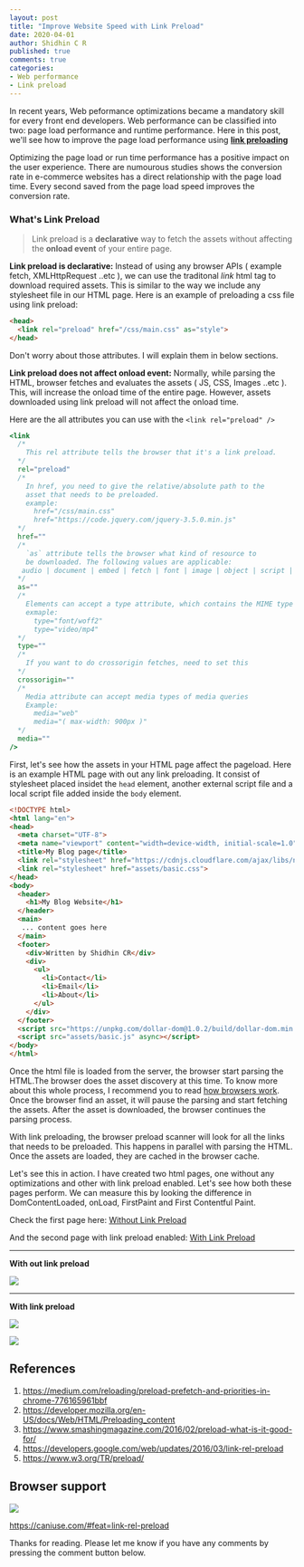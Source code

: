 ```yaml
---
layout: post
title: "Improve Website Speed with Link Preload"
date: 2020-04-01
author: Shidhin C R
published: true
comments: true
categories:
- Web performance
- Link preload
---
```


In recent years, Web peformance optimizations became a mandatory skill for every front end developers. Web performance can be classified into two: page load performance and runtime performance. Here in this post, we'll see how to improve the page load performance using **[link preloading](https://developer.mozilla.org/en-US/docs/Web/HTML/Preloading_content)**
<!-- more -->

Optimizing the page load or run time performance has a positive impact on the user experience. There are numourous studies shows the conversion rate in e-commerce websites has a direct relationship with the page load time. Every second saved from the page load speed improves the conversion rate.

### What's Link Preload

> Link preload is a **declarative** way to fetch the assets without affecting the **onload event** of your entire page.

<strong class="highlight-text">Link preload is declarative:</strong> Instead of using any browser APIs ( example fetch, XMLHttpRequest ..etc ), we can use the traditonal *link* html tag to download required assets. This is similar to the way we include any stylesheet file in our HTML page. Here is an example of preloading a css file using link preload:

```html
<head>
  <link rel="preload" href="/css/main.css" as="style">
</head>
```

Don't worry about those attributes. I will explain them in below sections.

<strong class="highlight-text">Link preload does not affect onload event:</strong> Normally, while parsing the HTML, browser fetches and evaluates the assets ( JS, CSS, Images ..etc ). This, will increase the onload time of the entire page. However, assets downloaded using link preload will not affect the onload time.

Here are the all attributes you can use with the `<link rel="preload" />`

```jsx
<link
  /* 
    This rel attribute tells the browser that it's a link preload.
  */
  rel="preload"
  /* 
    In href, you need to give the relative/absolute path to the
    asset that needs to be preloaded.
    example: 
      href="/css/main.css"
      href="https://code.jquery.com/jquery-3.5.0.min.js"
  */
  href=""
  /* 
    `as` attribute tells the browser what kind of resource to
    be downloaded. The following values are applicable:
   audio | document | embed | fetch | font | image | object | script | style | track | worker | video 
  */
  as=""
  /* 
    Elements can accept a type attribute, which contains the MIME type of the resource the element points to.
    exmaple:
      type="font/woff2"
      type="video/mp4"
  */
  type=""
  /* 
    If you want to do crossorigin fetches, need to set this
  */
  crossorigin=""
  /* 
    Media attribute can accept media types of media queries
    Example:
      media="web"
      media="( max-width: 900px )"
  */
  media=""
/>
```
First, let's see how the assets in your HTML page affect the pageload. Here is an example HTML page with out any link preloading. It consist of stylesheet placed insidet the `head` element, another external script file and a local script file added inside the `body` element.

```html
<!DOCTYPE html>
<html lang="en">
<head>
  <meta charset="UTF-8">
  <meta name="viewport" content="width=device-width, initial-scale=1.0">
  <title>My Blog page</title>
  <link rel="stylesheet" href="https://cdnjs.cloudflare.com/ajax/libs/normalize/8.0.1/normalize.min.css">
  <link rel="stylesheet" href="assets/basic.css">
</head>
<body>
  <header>
    <h1>My Blog Website</h1>
  </header>
  <main>
   ... content goes here
  </main>
  <footer>
    <div>Written by Shidhin CR</div>
    <div>
      <ul>
        <li>Contact</li>
        <li>Email</li>
        <li>About</li>
      </ul>
    </div>
  </footer>
  <script src="https://unpkg.com/dollar-dom@1.0.2/build/dollar-dom.min.js"></script>
  <script src="assets/basic.js" async></script>
</body>
</html>
```

Once the html file is loaded from the server, the browser start parsing the HTML.The browser does the asset discovery at this time. To know more about this whole process, I recommend you to read [how browsers work](https://www.html5rocks.com/en/tutorials/internals/howbrowserswork/). Once the browser find an asset, it will pause the parsing and start fetching the assets. After the asset is downloaded, the browser continues the parsing process.

With link preloading, the browser preload scanner will look for all the links that needs to be preloaded. This happens in parallel with parsing the HTML. Once the assets are loaded, they are cached in the browser cache.

Let's see this in action. I have created two html pages, one without any optimizations and other with link preload enabled. Let's see how both these pages perform. We can measure this by looking the difference in DomContentLoaded, onLoad, FirstPaint and First Contentful Paint. 

Check the first page here: [Without Link Preload](http://undefinednull.com/demos/link-preload/basic.html)

And the second page with link preload enabled: [With Link Preload](https://www.undefinednull.com/demos/link-preload/basic-with-preload.html)

---
__With out link preload__

![](/img/link-preload/without-preload.png)

---
__With link preload__

![](/img/link-preload/with-preload.png)

![](/img/link-preload/preload-request-starts.png)


## References

1. https://medium.com/reloading/preload-prefetch-and-priorities-in-chrome-776165961bbf
2. https://developer.mozilla.org/en-US/docs/Web/HTML/Preloading_content
3. https://www.smashingmagazine.com/2016/02/preload-what-is-it-good-for/
4. https://developers.google.com/web/updates/2016/03/link-rel-preload
5. https://www.w3.org/TR/preload/

## Browser support

![](/img/link-preload/caniuse-preload.png)

https://caniuse.com/#feat=link-rel-preload


Thanks for reading. Please let me know if you have any comments by pressing the comment button below.